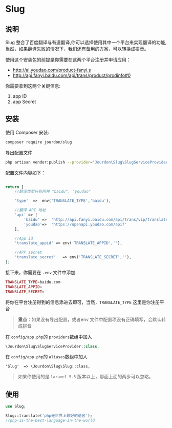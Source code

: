 # Slug

## 说明

Slug 整合了百度翻译与有道翻译,你可以选择使用其中一个平台来实现翻译的功能,当然，如果翻译失败的情况下，我们还有备用的方案，可以转换成拼音。

使用这个安装包的前提是你需要在这两个平台注册并申请应用：

- http://ai.youdao.com/product-fanyi.s
- http://api.fanyi.baidu.com/api/trans/product/prodinfo#0

你需要拿到这两个关键信息:

1. app ID
2. app Secret


## 安装

使用 Composer 安装:

```bash
composer require jourdon/slug
```
导出配置文件
```bash
php artisan vendor:publish --provider="Jourdon\Slug\SlugServiceProvider"
```
配置文件内容如下：
```php

return [
    //翻译类型只有两种 "baidu", "youdao"

    'type'  =>  env('TRANSLATE_TYPE','baidu'),

    //翻译 API 地址
    'api' => [
        'baidu' =>  'http://api.fanyi.baidu.com/api/trans/vip/translate?',
        'youdao'=>  'https://openapi.youdao.com/api?'
    ],

    //App id 
    'translate_appid' => env('TRANSLATE_APPID',''),

    //APP secret 
    'translate_secret'   => env('TRANSLATE_SECRET',''),
];
```

接下来，你需要在 `.env` 文件中添加:

```php
TRANSLATE_TYPE=baidu.com
TRANSLATE_APPID=
TRANSLATE_SECRET=
```
将你在平台注册得到的信息添进去即可，当然，`TRANSLATE_TYPE` 这里是你注册平台

>**重点**：如果没有导出配置，或者env 文件中配置项没有正确填写，会默认转成拼音


在 `config/app.php`的 `providers`数组中加入

```php
\Jourdon\Slug\SlugServiceProvider::class,
```
在 `config/app.php`的 `aliases`数组中加入
```
'Slug'  => \Jourdon\Slug\Slug::class,
```
> 如果你使用的是 `laravel 5.5` 版本以上，那面上面的两步可以忽略。


## 使用

```php
use Slug;

Slug::translate('php是世界上最好的语言');
//php-is-the-best-language-in-the-world

```

